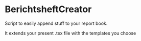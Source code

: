 # BerichtsheftCreator
Script to easily append stuff to your report book.

It extends your present .tex file with the templates you choose
